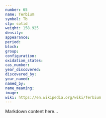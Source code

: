 ```yaml
---
number: 65
name: Terbium
symbol: Tb
stp: solid
weight: 158.925
density:
appearance:
period:
block:
group:
configuration:
oxidation_states:
cas_number:
year_discovered:
discovered_by:
year_named:
named_by:
name_meaning:
image:
wiki: https://en.wikipedia.org/wiki/Terbium
---
```


Markdown content here...
